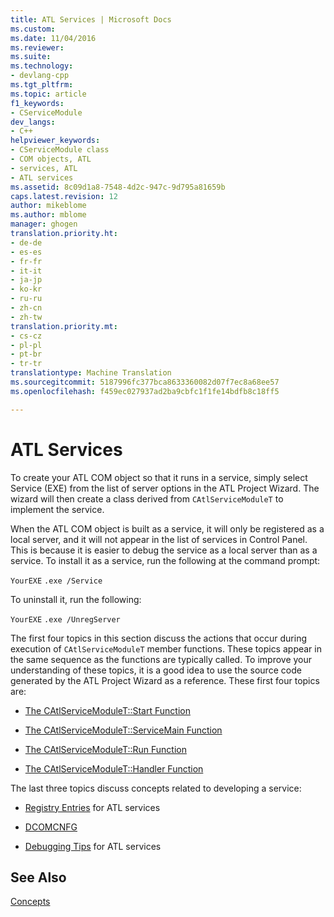 ```yaml
---
title: ATL Services | Microsoft Docs
ms.custom: 
ms.date: 11/04/2016
ms.reviewer: 
ms.suite: 
ms.technology:
- devlang-cpp
ms.tgt_pltfrm: 
ms.topic: article
f1_keywords:
- CServiceModule
dev_langs:
- C++
helpviewer_keywords:
- CServiceModule class
- COM objects, ATL
- services, ATL
- ATL services
ms.assetid: 8c09d1a8-7548-4d2c-947c-9d795a81659b
caps.latest.revision: 12
author: mikeblome
ms.author: mblome
manager: ghogen
translation.priority.ht:
- de-de
- es-es
- fr-fr
- it-it
- ja-jp
- ko-kr
- ru-ru
- zh-cn
- zh-tw
translation.priority.mt:
- cs-cz
- pl-pl
- pt-br
- tr-tr
translationtype: Machine Translation
ms.sourcegitcommit: 5187996fc377bca8633360082d07f7ec8a68ee57
ms.openlocfilehash: f459ec027937ad2ba9cbfc1f1fe14bdfb8c18ff5

---
```

# ATL Services
To create your ATL COM object so that it runs in a service, simply select Service (EXE) from the list of server options in the ATL Project Wizard. The wizard will then create a class derived from `CAtlServiceModuleT` to implement the service.  
  
 When the ATL COM object is built as a service, it will only be registered as a local server, and it will not appear in the list of services in Control Panel. This is because it is easier to debug the service as a local server than as a service. To install it as a service, run the following at the command prompt:  
  
 `YourEXE` `.exe /Service`  
  
 To uninstall it, run the following:  
  
 `YourEXE` `.exe /UnregServer`  
  
 The first four topics in this section discuss the actions that occur during execution of `CAtlServiceModuleT` member functions. These topics appear in the same sequence as the functions are typically called. To improve your understanding of these topics, it is a good idea to use the source code generated by the ATL Project Wizard as a reference. These first four topics are:  
  

-   [The CAtlServiceModuleT::Start Function](../atl/reference/catlservicemodulet-class.md#catlservicemodulet__start)  
  
-   [The CAtlServiceModuleT::ServiceMain Function](../atl/reference/catlservicemodulet-class.md#catlservicemodulet__servicemain)  
  
-   [The CAtlServiceModuleT::Run Function](../atl/reference/catlservicemodulet-class.md#catlservicemodulet__run)  
  
-   [The CAtlServiceModuleT::Handler Function](../atl/reference/catlservicemodulet-class.md#catlservicemodulet__handler)  
  
 The last three topics discuss concepts related to developing a service:  
  
-   [Registry Entries](../atl/registry-entries.md) for ATL services  
  
-   [DCOMCNFG](../atl/dcomcnfg.md)  
  
-   [Debugging Tips](../atl/debugging-tips.md) for ATL services  
  
## See Also  
 [Concepts](../atl/active-template-library-atl-concepts.md)




<!--HONumber=Jan17_HO2-->



